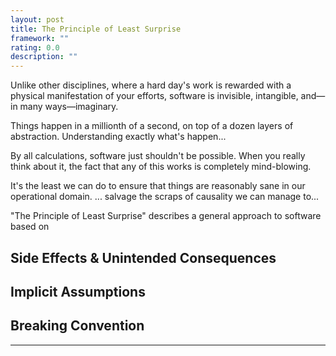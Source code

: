 ```yaml
---
layout: post
title: The Principle of Least Surprise
framework: ""
rating: 0.0
description: ""
---
```


Unlike other disciplines, where a hard day's work is rewarded with a physical manifestation of your efforts, software is invisible, intangible, and—in many ways—imaginary. 

Things happen in a millionth of a second, on top of a dozen layers of abstraction. Understanding exactly what's happen...


By all calculations, software just shouldn't be possible. When you really think about it, the fact that any of this works is completely mind-blowing.

It's the least we can do to ensure that things are reasonably sane in our operational domain. ... salvage the scraps of causality we can manage to...

"The Principle of Least Surprise" describes a general approach to software based on

## Side Effects & Unintended Consequences


## Implicit Assumptions

## Breaking Convention

* * *
